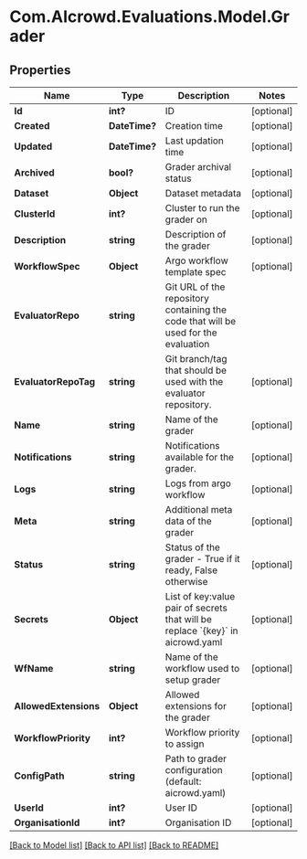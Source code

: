 # Com.AIcrowd.Evaluations.Model.Grader
## Properties

Name | Type | Description | Notes
------------ | ------------- | ------------- | -------------
**Id** | **int?** | ID | [optional] 
**Created** | **DateTime?** | Creation time | [optional] 
**Updated** | **DateTime?** | Last updation time | [optional] 
**Archived** | **bool?** | Grader archival status | [optional] 
**Dataset** | **Object** | Dataset metadata | [optional] 
**ClusterId** | **int?** | Cluster to run the grader on | [optional] 
**Description** | **string** | Description of the grader | [optional] 
**WorkflowSpec** | **Object** | Argo workflow template spec | [optional] 
**EvaluatorRepo** | **string** | Git URL of the repository containing the code that will be used for the evaluation | 
**EvaluatorRepoTag** | **string** | Git branch/tag that should be used with the evaluator repository. | [optional] 
**Name** | **string** | Name of the grader | [optional] 
**Notifications** | **string** | Notifications available for the grader. | [optional] 
**Logs** | **string** | Logs from argo workflow | [optional] 
**Meta** | **string** | Additional meta data of the grader | [optional] 
**Status** | **string** | Status of the grader - True if it ready, False otherwise | [optional] 
**Secrets** | **Object** | List of key:value pair of secrets that will be replace &#x60;{key}&#x60; in aicrowd.yaml | [optional] 
**WfName** | **string** | Name of the workflow used to setup grader | [optional] 
**AllowedExtensions** | **Object** | Allowed extensions for the grader | [optional] 
**WorkflowPriority** | **int?** | Workflow priority to assign | [optional] 
**ConfigPath** | **string** | Path to grader configuration (default: aicrowd.yaml) | [optional] 
**UserId** | **int?** | User ID | [optional] 
**OrganisationId** | **int?** | Organisation ID | [optional] 

[[Back to Model list]](../README.md#documentation-for-models) [[Back to API list]](../README.md#documentation-for-api-endpoints) [[Back to README]](../README.md)

